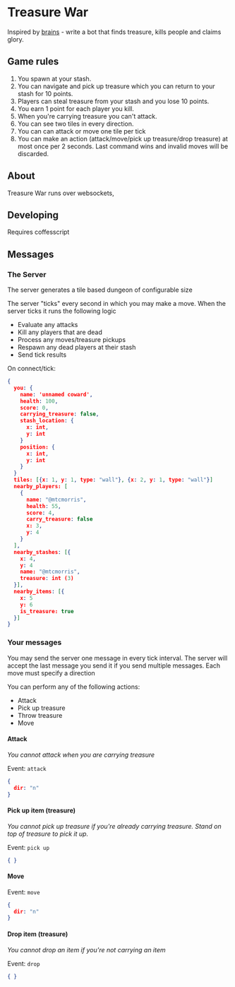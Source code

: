 # Treasure War

Inspired by [brains](https://github.com/chrislloyd/brains) - write a bot that finds treasure, kills people and claims glory.

## Game rules

1.   You spawn at your stash.
2.   You can navigate and pick up treasure which you can return to your stash for 10 points.
3.   Players can steal treasure from your stash and you lose 10 points.
4.   You earn 1 point for each player you kill.
5.   When you're carrying treasure you can't attack.
6.   You can see two tiles in every direction.
7.   You can can attack or move one tile per tick
7.   You can make an action (attack/move/pick up treasure/drop treasure) at most once per 2 seconds. Last command wins and invalid moves will be discarded.

## About

Treasure War runs over websockets,

## Developing

Requires coffesscript

## Messages

### The Server

The server generates a tile based dungeon of configurable size

The server "ticks" every second in which you may make a move.  When the server ticks it runs the following logic

*   Evaluate any attacks
*   Kill any players that are dead
*   Process any moves/treasure pickups
*   Respawn any dead players at their stash
*   Send tick results

On connect/tick:

```json
{
  you: {
    name: 'unnamed coward',
    health: 100,
    score: 0,
    carrying_treasure: false,
    stash_location: {
      x: int,
      y: int
    }
    position: {
      x: int,
      y: int
    }
  }
  tiles: [{x: 1, y: 1, type: "wall"}, {x: 2, y: 1, type: "wall"}]
  nearby_players: [
    {
      name: "@mtcmorris",
      health: 55,
      score: 4,
      carry_treasure: false
      x: 3,
      y: 4
    }
  ],
  nearby_stashes: [{
    x: 4,
    y: 4
    name: "@mtcmorris",
    treasure: int (3)
  }],
  nearby_items: [{
    x: 5
    y: 6
    is_treasure: true
  }]
}
```

### Your messages

You may send the server one message in every tick interval. The server will accept the last message you send it if you send multiple messages.  Each move must specify a direction

You can perform any of the following actions:

*  Attack
*  Pick up treasure
*  Throw treasure
*  Move

#### Attack

*You cannot attack when you are carrying treasure*

Event: `attack`

```json
{
  dir: "n"
}

```

#### Pick up item (treasure)

*You cannot pick up treasure if you're already carrying treasure. Stand on top of treasure to pick it up.*

Event: `pick up`

```json
{ }
```

#### Move

Event: `move`

```json
{
  dir: "n"
}
```

#### Drop item (treasure)

*You cannot drop an item if you're not carrying an item*

Event: `drop`

```json
{ }
```
